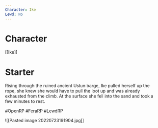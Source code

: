 ```yaml
---
Character: Ike
Lewd: No
---
```

# Character
[[Ike]]

# Starter
Rising through the ruined ancient Ustun barge, Ike pulled herself up the rope, she knew she would have to pull the loot up and was already exhausted from the climb. At the surface she fell into the sand and took a few minutes to rest.
  

#OpenRP #FeraRP #LewdRP 

![[Pasted image 20220723191904.jpg]]